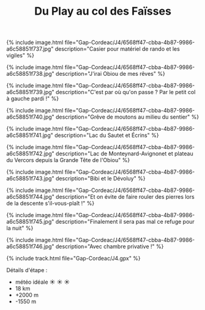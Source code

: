 ﻿---
title: "Du Play au col des Faïsses"
permalink: /Gap-Cordeac/J4/
sidebar:
  nav: "gap_cordeac"
enable_tracks: true
---

{% include image.html file="Gap-Cordeac/J4/6568ff47-cbba-4b87-9986-a6c58851f737.jpg" description="Casier pour matériel de rando et les vigiles" %}

{% include image.html file="Gap-Cordeac/J4/6568ff47-cbba-4b87-9986-a6c58851f738.jpg" description="J'irai Obiou de mes rêves" %}

{% include image.html file="Gap-Cordeac/J4/6568ff47-cbba-4b87-9986-a6c58851f739.jpg" description="C'est par où qu'on passe ? Par le petit col à gauche pardi !" %}

{% include image.html file="Gap-Cordeac/J4/6568ff47-cbba-4b87-9986-a6c58851f740.jpg" description="Grêve de moutons au milieu du sentier" %}

{% include image.html file="Gap-Cordeac/J4/6568ff47-cbba-4b87-9986-a6c58851f741.jpg" description="Lac du Sautet et Écrins" %}

{% include image.html file="Gap-Cordeac/J4/6568ff47-cbba-4b87-9986-a6c58851f742.jpg" description="Lac de Monteynard-Avignonet et plateau du Vercors depuis la Grande Tête de l'Obiou" %}

{% include image.html file="Gap-Cordeac/J4/6568ff47-cbba-4b87-9986-a6c58851f743.jpg" description="Bibi et le Dévoluy" %}

{% include image.html file="Gap-Cordeac/J4/6568ff47-cbba-4b87-9986-a6c58851f744.jpg" description="Et on évite de faire rouler des pierres lors de la descente s'il-vous-plaît !" %}

{% include image.html file="Gap-Cordeac/J4/6568ff47-cbba-4b87-9986-a6c58851f745.jpg" description="Finalement il sera pas mal ce refuge pour la nuit" %}

{% include image.html file="Gap-Cordeac/J4/6568ff47-cbba-4b87-9986-a6c58851f746.jpg" description="Avec chambre privative !" %}

{% include track.html file="Gap-Cordeac/J4.gpx" %}

Détails d'étape :
* météo idéale :sunny: :sunny: :sunny:
* 18 km
* +2000 m
* -1550 m
